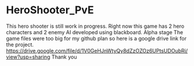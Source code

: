 # HeroShooter_PvE
This hero shooter is still work in progress. Right now this game has 2 hero characters and 2 enemy AI developed using blackboard. Alpha stage
The game files were too big for my github plan so here is a google drive link for the project. https://drive.google.com/file/d/1V0GeHJnWtyQy8dZzOZOz6UPtsUDOubRi/view?usp=sharing
Thank you
